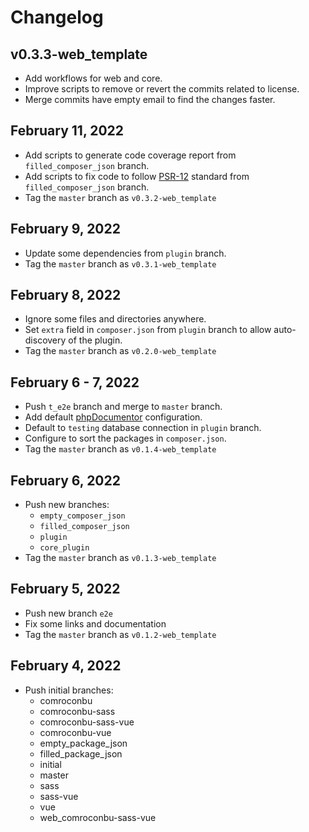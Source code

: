 # Changelog

## v0.3.3-web_template
- Add workflows for web and core.
- Improve scripts to remove or revert the commits related to license.
- Merge commits have empty email to find the changes faster.

## February 11, 2022
- Add scripts to generate code coverage report from `filled_composer_json` branch.
- Add scripts to fix code to follow [PSR-12](https://www.php-fig.org/psr/psr-12/) standard from `filled_composer_json` branch.
- Tag the `master` branch as `v0.3.2-web_template`

## February 9, 2022
- Update some dependencies from `plugin` branch.
- Tag the `master` branch as `v0.3.1-web_template`

## February 8, 2022
- Ignore some files and directories anywhere.
- Set `extra` field in `composer.json` from `plugin` branch to allow auto-discovery of the plugin.
- Tag the `master` branch as `v0.2.0-web_template`

## February 6 - 7, 2022
- Push `t_e2e` branch and merge to `master` branch.
- Add default [phpDocumentor](https://phpdoc.org/) configuration.
- Default to `testing` database connection in `plugin` branch.
- Configure to sort the packages in `composer.json`.
- Tag the `master` branch as `v0.1.4-web_template`

## February 6, 2022
- Push new branches:
  - `empty_composer_json`
  - `filled_composer_json`
  - `plugin`
  - `core_plugin`
- Tag the `master` branch as `v0.1.3-web_template`

## February 5, 2022
- Push new branch `e2e`
- Fix some links and documentation
- Tag the `master` branch as `v0.1.2-web_template`

## February 4, 2022
- Push initial branches:
  - comroconbu
  - comroconbu-sass
  - comroconbu-sass-vue
  - comroconbu-vue
  - empty_package_json
  - filled_package_json
  - initial
  - master
  - sass
  - sass-vue
  - vue
  - web_comroconbu-sass-vue
